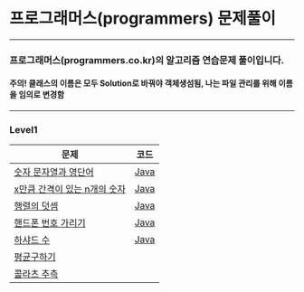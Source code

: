 # 프로그래머스(programmers) 문제풀이
<hr />

### 프로그래머스(programmers.co.kr)의 알고리즘 연습문제 풀이입니다.
#### 주의! 클래스의 이름은 모두 Solution로 바꿔야 객체생섬됨, 나는 파일 관리를 위해 이름을 임의로 변경함   

<hr />

### Level1
|문제|코드|
|--------------|-------------|
<a href="https://programmers.co.kr/learn/courses/30/lessons/81301">숫자 문자열과 영단어</a>|<a href="https://github.com/saehee15/Programmers/blob/main/Level1/StringToNumber.java">Java</a>|
<a href="https://programmers.co.kr/learn/courses/30/lessons/12954">x만큼 간격이 있는 n개의 숫자</a>|<a href="https://github.com/saehee15/Programmers/blob/main/Level1/XDistanceNNumber.java">Java</a>|
<a href="https://school.programmers.co.kr/learn/courses/30/lessons/12950">행렬의 덧셈</a>|<a href="https://github.com/saehee15/Programmers/blob/main/Level1/MatrixSum.java">Java</a>|
<a href="https://school.programmers.co.kr/learn/courses/30/lessons/12948">핸드폰 번호 가리기</a>|<a href="https://github.com/saehee15/Programmers/blob/main/Level1/PhoneNumber.java">Java</a>|
<a href="https://school.programmers.co.kr/learn/courses/30/lessons/12947">하샤드 수</a>|<a href="https://github.com/saehee15/Programmers/blob/main/Level1/HarshadNumber.java">Java</a>|
<a href="https://school.programmers.co.kr/learn/courses/30/lessons/12944">평균구하기</a>|<a href=""></a>|
<a href="https://school.programmers.co.kr/learn/courses/30/lessons/12943">콜라츠 추측</a>|<a href=""></a>|